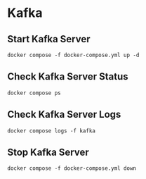 # Kafka 


## Start Kafka Server
```
docker compose -f docker-compose.yml up -d
```
## Check Kafka Server Status
```
docker compose ps
```
## Check Kafka Server Logs
```
docker compose logs -f kafka
```

## Stop Kafka Server
```
docker compose -f docker-compose.yml down
```
